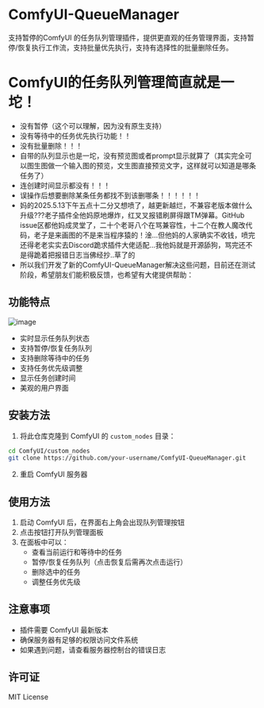 # ComfyUI-QueueManager

支持暂停的ComfyUI 的任务队列管理插件，提供更直观的任务管理界面，支持暂停/恢复执行工作流，支持批量优先执行，支持有选择性的批量删除任务。


# ComfyUI的任务队列管理简直就是一坨！
- 没有暂停（这个可以理解，因为没有原生支持）
- 没有等待中的任务优先执行功能！！
- 没有批量删除！！！
- 自带的队列显示也是一坨，没有预览图或者prompt显示就算了（其实完全可以图生图做一个输入图的预览，文生图直接预览文字，这样就可以知道是哪条任务了）
- 连创建时间显示都没有！！！
- 误操作后想要删除某条任务都找不到该删哪条！！！！！！
- 妈的2025.5.13下午五点十二分又想喷了，越更新越烂，不兼容老版本做什么升级???老子插件全他妈原地爆炸，红叉叉报错刷屏得跟TM弹幕。GitHub issue区都他妈成灵堂了，二十个老哥八个在骂兼容性，十二个在教人魔改代码，老子是来画图的不是来当程序猿的！淦...但他妈的人家确实不收钱，喷完还得老老实实去Discord跪求插件大佬适配...我他妈就是开源舔狗，骂完还不是得跪着把报错日志当佛经抄..草了的
- 所以我们开发了新的ComfyUI-QueueManager解决这些问题，目前还在测试阶段，希望朋友们能积极反馈，也希望有大佬提供帮助：

## 功能特点
![image](https://github.com/user-attachments/assets/1360d684-6c22-465d-90b4-a023546e58e5)


- 实时显示任务队列状态
- 支持暂停/恢复任务队列
- 支持删除等待中的任务
- 支持任务优先级调整
- 显示任务创建时间
- 美观的用户界面

## 安装方法

1. 将此仓库克隆到 ComfyUI 的 `custom_nodes` 目录：
```bash
cd ComfyUI/custom_nodes
git clone https://github.com/your-username/ComfyUI-QueueManager.git
```

2. 重启 ComfyUI 服务器

## 使用方法

1. 启动 ComfyUI 后，在界面右上角会出现队列管理按钮
2. 点击按钮打开队列管理面板
3. 在面板中可以：
   - 查看当前运行和等待中的任务
   - 暂停/恢复任务队列（点击恢复后需再次点击运行）
   - 删除选中的任务
   - 调整任务优先级

## 注意事项

- 插件需要 ComfyUI 最新版本
- 确保服务器有足够的权限访问文件系统
- 如果遇到问题，请查看服务器控制台的错误日志

## 许可证

MIT License 
